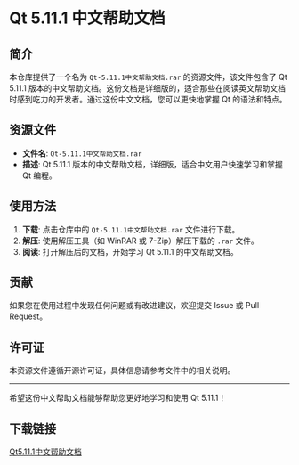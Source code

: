 # Qt 5.11.1 中文帮助文档

## 简介

本仓库提供了一个名为 `Qt-5.11.1中文帮助文档.rar` 的资源文件，该文件包含了 Qt 5.11.1 版本的中文帮助文档。这份文档是详细版的，适合那些在阅读英文帮助文档时感到吃力的开发者。通过这份中文文档，您可以更快地掌握 Qt 的语法和特点。

## 资源文件

- **文件名**: `Qt-5.11.1中文帮助文档.rar`
- **描述**: Qt 5.11.1 版本的中文帮助文档，详细版，适合中文用户快速学习和掌握 Qt 编程。

## 使用方法

1. **下载**: 点击仓库中的 `Qt-5.11.1中文帮助文档.rar` 文件进行下载。
2. **解压**: 使用解压工具（如 WinRAR 或 7-Zip）解压下载的 `.rar` 文件。
3. **阅读**: 打开解压后的文档，开始学习 Qt 5.11.1 的中文帮助文档。

## 贡献

如果您在使用过程中发现任何问题或有改进建议，欢迎提交 Issue 或 Pull Request。

## 许可证

本资源文件遵循开源许可证，具体信息请参考文件中的相关说明。

---

希望这份中文帮助文档能够帮助您更好地学习和使用 Qt 5.11.1！

## 下载链接

[Qt5.11.1中文帮助文档](https://pan.quark.cn/s/f65b193323fc)